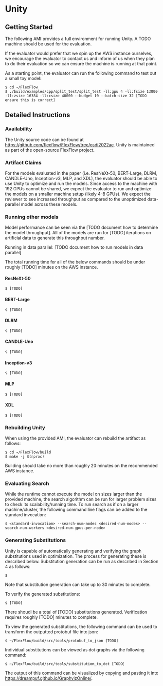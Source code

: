 # Unity

## Getting Started

The following AMI provides a full environment for running Unity. A TODO machine should be used for the evaluation.

If the evaluator would prefer that we spin up the AWS instance ourselves, we encourage the evaluator to contact us and inform of us when they plan to do their evaluation so we can ensure the machine is running at that point. 

As a starting point, the evaluator can run the following command to test out a small toy model:

```
$ cd ~/FlexFlow
$ ./build/examples/cpp/split_test/split_test -ll:gpu 4 -ll:fsize 13000 -ll:zsize 16384 -ll:csize 40000 --budget 10 --batch-size 32 [TODO ensure this is correct]
```

## Detailed Instructions

### Availability

The Unity source code can be found at https://github.com/flexflow/FlexFlow/tree/osdi2022ae. 
Unity is maintained as part of the open-source FlexFlow project.

### Artifact Claims

For the models evaluated in the paper (i.e. ResNeXt-50, BERT-Large, DLRM, CANDLE-Uno, Inception-v3, MLP, and XDL), the evaluator should be able to use Unity to optimize and run the models.
Since access to the machine with 192 GPUs cannot be shared, we expect the evaluator to run and optimize the models on a smaller machine setup (likely 4-8 GPUs).
We expect the reviewer to see increased throughput as compared to the unoptimized data-parallel model across these models.

### Running other models

Model performance can be seen via the [TODO document how to determine the model throughput]. 
All of the models are run for [TODO] iterations on artificial data to generate this throughput number.

Running in data parallel: [TODO document how to run models in data parallel]

The total running time for all of the below commands should be under roughly [TODO] minutes on the AWS instance.

#### ResNeXt-50

```
$ [TODO]
```

#### BERT-Large

```
$ [TODO]
```

#### DLRM

```
$ [TODO]
```

#### CANDLE-Uno

```
$ [TODO]
```

#### Inception-v3

```
$ [TODO]
```

#### MLP

```
$ [TODO]
```

#### XDL

```
$ [TODO]
```

### Rebuilding Unity

When using the provided AMI, the evaluator can rebuild the artifact as follows:
```
$ cd ~/FlexFlow/build
$ make -j $(nproc)
```
Building should take no more than roughly 20 minutes on the recommended AWS instance.

### Evaluating Search

While the runtime cannot execute the model on sizes larger than the provided machine, the search algorithm can be run for larger problem sizes to check its scalability/running time.
To run search as if on a larger machine/cluster, the following command line flags can be added to the standard invocation:

```
$ <standard-invocation> --search-num-nodes <desired-num-nodes> --search-num-workers <desired-num-gpus-per-node>
```

### Generating Substitutions

Unity is capable of automatically generating and verifying the graph substitutions used in optimization. 
The process for generating these is described below.
Substitution generation can be run as described in Section 4 as follows: 
```
$ 
```
Note that substitution generation can take up to 30 minutes to complete.

To verify the generated substitutions:
```
$ [TODO]
```
There shoudl be a total of [TODO] substitutions generated.
Verification requires roughly [TODO] minutes to complete.

To view the generated substitutions, the following command can be used to transform the outputted protobuf file into json:
```
$ ~/FlexFlow/build/src/tools/protobuf_to_json [TODO]
```

Individual substitutions can be viewed as dot graphs via the following command:
```
$ ~/FlexFlow/build/src/tools/substitution_to_dot [TODO]
```
The output of this command can be visualized by copying and pasting it into https://dreampuf.github.io/GraphvizOnline/.